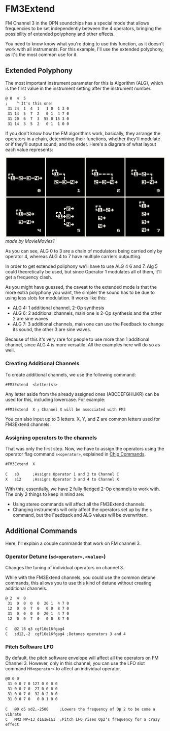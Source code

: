 # FM3Extend

FM Channel 3 in the OPN soundchips has a special mode that allows frequencies to be set independently between the 4 operators, bringing the possibility of extended polyphony and other effects.

You need to know know what you're doing to use this function, as it doesn't work with all instruments. For this example, I'll use the extended polyphony, as it's the most common use for it.

## Extended Polyphony

The most important instrument parameter for this is Algorithm (ALG), which is the first value in the instrument setting after the instrument number.

```
@ 0  4  5
;    ^ It's this one!
 31 24  1  4  1   1 0  1 3 0
 31 14  5  7  2   0 1  4 7 0
 31 20  6  7  3  55 0 15 3 0
 31 14  3  5  2   0 1  1 0 0
```

If you don't know how the FM algorithms work, basically, they arrange the operators in a chain, determining their functions, whether they'll modulate or if they'll output sound, and the order. Here's a diagram of what layout each value represents:

![FM Operator Diagram](./images/fmalg.png)
_made by MovieMovies1_

As you can see, ALG 0 to 3 are a chain of modulators being carried only by operator 4, whereas ALG 4 to 7 have multiple carriers outputting.

In order to get extended poliphony we'll have to use ALG 4 6 and 7. Alg 5 could theoretically be used, but since Operator 1 modulates all of them, it'll get a frequency clash.

As you might have guessed, the caveat to the extended mode is that the more extra polyphony you want, the simpler the sound has to be due to using less slots for modulation. It works like this:

- ALG 4: 1 additional channel, 2-Op synthesis
- ALG 6: 2 additional channels, main one is 2-Op synthesis and the other 2 are sine waves
- ALG 7: 3 additional channels, main one can use the Feedback to change its sound, the other 3 are sine waves.

Because of this it's very rare for people to use more than 1 additional channel, since ALG 4 is more versatile. All the examples here will do so as well.

### Creating Additional Channels

To create additional channels, we use the following command:

```
#FM3Extend  <letter(s)>
```

Any letter aside from the already assigned ones (ABCDEFGHIJKR) can be used for this, including lowercase. For example:

```
#FM3Extend  X ; Channel X will be associated with FM3
```

You can also input up to 3 letters. X, Y, and Z are common letters used for FM3Extend channels.

### Assigning operators to the channels

That was only the first step. Now, we have to assign the operators using the operator flag command `s<operator>`, explained in [Chip Commands](./4Chipcom.md#operator-flag-soperator).

```
#FM3Extend  X

C   s3      ;Assigns Operator 1 and 2 to Channel C
X   s12     ;Assigns Operator 3 and 4 to Channel X
```

With this, essentially, we have 2 fully fledged 2-Op channels to work with. The only 2 things to keep in mind are:


- Using stereo commands will affect all the FM3Extend channels.
- Changing instruments will only affect the operators set up by the `s` command, but the Feedback and ALG values will be overwritten.

## Additional Commands

Here, I'll explain a couple commands that work on FM channel 3.

### Operator Detune (`sd<operator>,<value>`)

Changes the tuning of individual operators on channel 3.

While with the FM3Extend channels, you could use the common detune commands, this allows you to use this kind of detune without creating additional channels.
```
@ 2  4  0
 31  0  0  0  0  20 1  4 7 0
 12  0  0  7  0   0 0  8 7 0
 31  0  0  0  0  20 1  4 7 0
 12  0  0  7  0   0 0  8 7 0

C	@2 l8 q3 cgf16e16fgag4
C   sd12,-2  cgf16e16fgag4 ;Detunes operators 3 and 4
```

### Pitch Software LFO

By default, the pitch software envelope will affect all the operators on FM Channel 3. However, only in this channel, you can use the LFO slot command `MM<operator>` to affect an individual operator.
```
@0 0 0
 31 0 0 7 0 127 0 0 0 0
 31 0 0 7 0  27 0 0 0 0
 31 0 0 7 0  32 0 2 0 0
 31 0 0 7 0   0 0 1 0 0 

C	@0 o5 sd2,-2500     ;Lowers the frequency of Op 2 to be come a vibrato
C   MM2 MP+13 d1&1&1&1  ;Pitch LFO rises Op2's frequency for a crazy effect
``` 